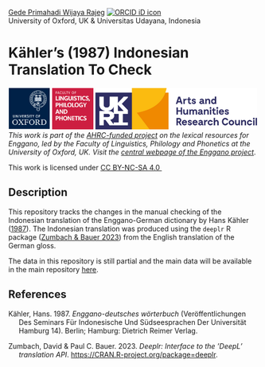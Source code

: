 [Gede Primahadi Wijaya
Rajeg](https://www.ling-phil.ox.ac.uk/people/gede-rajeg)
<a itemprop="sameAs" content="https://orcid.org/0000-0002-2047-8621" href="https://orcid.org/0000-0002-2047-8621" target="orcid.widget" rel="noopener noreferrer" style="vertical-align:top;"><img src="https://orcid.org/sites/default/files/images/orcid_16x16.png" style="width:1em;margin-right:.5em;" alt="ORCID iD icon"></a><br>University
of Oxford, UK & Universitas Udayana, Indonesia

<!-- README.md is generated from README.Rmd. Please edit that file -->

# Kähler’s (1987) Indonesian Translation To Check

<!-- badges: start -->
[<img src="file-oxweb-logo.gif" width="84"
alt="The University of Oxford" />](https://www.ox.ac.uk/)
[<img src="file-lingphil.png" width="83"
alt="Faculty of Linguistics, Philology and Phonetics, the University of Oxford" />](https://www.ling-phil.ox.ac.uk/)
[<img src="file-ahrc.png" width="325"
alt="Arts and Humanities Research Council (AHRC)" />](https://www.ukri.org/councils/ahrc/)
</br>*This work is part of the [AHRC-funded
project](https://app.dimensions.ai/details/grant/grant.12915105) on the
lexical resources for Enggano, led by the Faculty of Linguistics,
Philology and Phonetics at the University of Oxford, UK. Visit the
[central webpage of the Enggano
project](https://enggano.ling-phil.ox.ac.uk/)*.
<p xmlns:cc="http://creativecommons.org/ns#">
This work is licensed under
<a href="https://creativecommons.org/licenses/by-nc-sa/4.0/?ref=chooser-v1" target="_blank" rel="license noopener noreferrer" style="display:inline-block;">CC
BY-NC-SA 4.0
<img style="height:22px!important;margin-left:3px;vertical-align:text-bottom;" src="https://mirrors.creativecommons.org/presskit/icons/cc.svg?ref=chooser-v1" alt=""><img style="height:22px!important;margin-left:3px;vertical-align:text-bottom;" src="https://mirrors.creativecommons.org/presskit/icons/by.svg?ref=chooser-v1" alt=""><img style="height:22px!important;margin-left:3px;vertical-align:text-bottom;" src="https://mirrors.creativecommons.org/presskit/icons/nc.svg?ref=chooser-v1" alt=""><img style="height:22px!important;margin-left:3px;vertical-align:text-bottom;" src="https://mirrors.creativecommons.org/presskit/icons/sa.svg?ref=chooser-v1" alt=""></a>
</p>
<!-- badges: end -->

## Description

This repository tracks the changes in the manual checking of the
Indonesian translation of the Enggano-German dictionary by Hans Kähler
([1987](#ref-kähler1987)). The Indonesian translation was produced using
the `deeplr` R package ([Zumbach & Bauer 2023](#ref-deeplr2023)) from
the English translation of the German gloss.

The data in this repository is still partial and the main data will be
available in the main repository
[here](https://github.com/engganolang/kahler-1987).

## References

<div id="refs" class="references csl-bib-body hanging-indent">

<div id="ref-kähler1987" class="csl-entry">

Kähler, Hans. 1987. *Enggano-deutsches wörterbuch* (Veröffentlichungen
Des Seminars Für Indonesische Und Südseesprachen Der Universität Hamburg
14). Berlin; Hamburg: Dietrich Reimer Verlag.

</div>

<div id="ref-deeplr2023" class="csl-entry">

Zumbach, David & Paul C. Bauer. 2023. *Deeplr: Interface to the ’DeepL’
translation API*. <https://CRAN.R-project.org/package=deeplr>.

</div>

</div>
